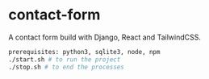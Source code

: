 # contact-form

A contact form build with Django, React and TailwindCSS.

```bash
prerequisites: python3, sqlite3, node, npm
./start.sh # to run the project
./stop.sh # to end the processes
```
